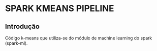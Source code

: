 # SPARK KMEANS PIPELINE

## Introdução

Código k-means que utiliza-se do módulo de machine learning do spark (spark-ml).